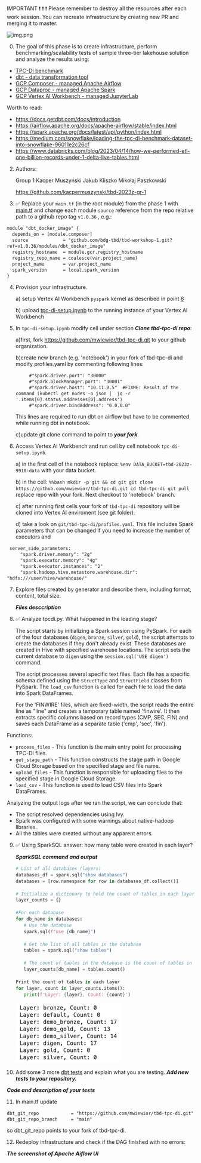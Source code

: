 IMPORTANT ❗ ❗ ❗ Please remember to destroy all the resources after each work session. You can recreate infrastructure by creating new PR and merging it to master.

![img.png](doc/figures/destroy.png)

0. The goal of this phase is to create infrastructure, perform benchmarking/scalability tests of sample three-tier lakehouse solution and analyze the results using:
* [TPC-DI benchmark](https://www.tpc.org/tpcdi/)
* [dbt - data transformation tool](https://www.getdbt.com/)
* [GCP Composer - managed Apache Airflow](https://cloud.google.com/composer?hl=pl)
* [GCP Dataproc - managed Apache Spark](https://spark.apache.org/)
* [GCP Vertex AI Workbench - managed JupyterLab](https://cloud.google.com/vertex-ai-notebooks?hl=pl)

Worth to read:
* https://docs.getdbt.com/docs/introduction
* https://airflow.apache.org/docs/apache-airflow/stable/index.html
* https://spark.apache.org/docs/latest/api/python/index.html
* https://medium.com/snowflake/loading-the-tpc-di-benchmark-dataset-into-snowflake-96011e2c26cf
* https://www.databricks.com/blog/2023/04/14/how-we-performed-etl-one-billion-records-under-1-delta-live-tables.html

2. Authors:

   Group 1 Kacper Muszyński Jakub Kliszko Mikołaj Paszkowski

   https://github.com/kacpermuszynski/tbd-2023z-gr-1

3. :white_check_mark: Replace your `main.tf` (in the root module) from the phase 1 with [main.tf](https://github.com/bdg-tbd/tbd-workshop-1/blob/v1.0.36/main.tf)
and change each module `source` reference from the repo relative path to a github repo tag `v1.0.36` , e.g.:
```hcl
module "dbt_docker_image" {
  depends_on = [module.composer]
  source             = "github.com/bdg-tbd/tbd-workshop-1.git?ref=v1.0.36/modules/dbt_docker_image"
  registry_hostname  = module.gcr.registry_hostname
  registry_repo_name = coalesce(var.project_name)
  project_name       = var.project_name
  spark_version      = local.spark_version
}
```
4. Provision your infrastructure.

    a) setup Vertex AI Workbench `pyspark` kernel as described in point [8](https://github.com/bdg-tbd/tbd-workshop-1/tree/v1.0.32#project-setup) 

    b) upload [tpc-di-setup.ipynb](https://github.com/bdg-tbd/tbd-workshop-1/blob/v1.0.36/notebooks/tpc-di-setup.ipynb) to 
the running instance of your Vertex AI Workbench

5. In `tpc-di-setup.ipynb` modify cell under section ***Clone tbd-tpc-di repo***:

   a)first, fork https://github.com/mwiewior/tbd-tpc-di.git to your github organization.

   b)create new branch (e.g. 'notebook') in your fork of tbd-tpc-di and modify profiles.yaml by commenting following lines:
   ```  
        #"spark.driver.port": "30000"
        #"spark.blockManager.port": "30001"
        #"spark.driver.host": "10.11.0.5"  #FIXME: Result of the command (kubectl get nodes -o json |  jq -r '.items[0].status.addresses[0].address')
        #"spark.driver.bindAddress": "0.0.0.0"
   ```
   This lines are required to run dbt on airflow but have to be commented while running dbt in notebook.

   c)update git clone command to point to ***your fork***.

 


6. Access Vertex AI Workbench and run cell by cell notebook `tpc-di-setup.ipynb`.

   a) in the first cell of the notebook replace: `%env DATA_BUCKET=tbd-2023z-9910-data` with your data bucket.


   b) in the cell:
         ```%%bash
         mkdir -p git && cd git
         git clone https://github.com/mwiewior/tbd-tpc-di.git
         cd tbd-tpc-di
         git pull
         ```
      replace repo with your fork. Next checkout to 'notebook' branch.
   
   c) after running first cells your fork of `tbd-tpc-di` repository will be cloned into Vertex AI  enviroment (see git folder).

   d) take a look on `git/tbd-tpc-di/profiles.yaml`. This file includes Spark parameters that can be changed if you need to increase the number of executors and
  ```
   server_side_parameters:
       "spark.driver.memory": "2g"
       "spark.executor.memory": "4g"
       "spark.executor.instances": "2"
       "spark.hadoop.hive.metastore.warehouse.dir": "hdfs:///user/hive/warehouse/"
  ```


7. Explore files created by generator and describe them, including format, content, total size.

   ***Files desccription***

8. :white_check_mark: Analyze tpcdi.py. What happened in the loading stage?

   The script starts by initializing a Spark session using PySpark. For each of the four databases (`digen`, `bronze`, `silver`, `gold`), the script attempts to create the databases if they don't already exist. These databases are created in Hive with specified warehouse locations. The script sets the current database to `digen` using the `session.sql('USE digen')` command.

   The script processes several specific text files. Each file has a specific schema defined using the `StructType` and `StructField` classes from PySpark. The `load_csv` function is called for each file to load the data into Spark DataFrames.

   For the 'FINWIRE' files, which are fixed-width, the script reads the entire line as "line" and creates a temporary table named 'finwire'. It then extracts specific columns based on record types (CMP, SEC, FIN) and saves each DataFrame as a separate table ('cmp', 'sec', 'fin').

Functions:
* `process_files` - This function is the main entry point for processing TPC-DI files.
* `get_stage_path` - This function constructs the stage path in Google Cloud Storage based on the specified stage and file name.
* `upload_files` - This function is responsible for uploading files to the specified stage in Google Cloud Storage.
* `load_csv` - This function is used to load CSV files into Spark DataFrames.

Analyzing the output logs after we ran the script, we can conclude that:
- The script resolved dependencies using Ivy.
- Spark was configured with some warnings about native-hadoop libraries.
- All the tables were created without any apparent errors.

9. :white_check_mark: Using SparkSQL answer: how many table were created in each layer?

   ***SparkSQL command and output***

   ```python
   # List of all databases (layers)
   databases_df = spark.sql("show databases")
   databases = [row.namespace for row in databases_df.collect()]

   # Initialize a dictionary to hold the count of tables in each layer
   layer_counts = {}

   #For each database
   for db_name in databases:
      # Use the database
      spark.sql(f"use {db_name}")
      
      # Get the list of all tables in the database
      tables = spark.sql("show tables")
      
      # The count of tables in the database is the count of tables in the layer
      layer_counts[db_name] = tables.count()

   Print the count of tables in each layer
   for layer, count in layer_counts.items():
      print(f'Layer: {layer}, Count: {count}')
   ```

      ![img.png](doc/figures/sql-tables.png)

10. Add some 3 more [dbt tests](https://docs.getdbt.com/docs/build/tests) and explain what you are testing. ***Add new tests to your repository.***

   ***Code and description of your tests***

11. In main.tf update
   ```
   dbt_git_repo            = "https://github.com/mwiewior/tbd-tpc-di.git"
   dbt_git_repo_branch     = "main"
   ```
   so dbt_git_repo points to your fork of tbd-tpc-di. 

12. Redeploy infrastructure and check if the DAG finished with no errors:

***The screenshot of Apache Aiflow UI***